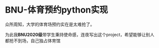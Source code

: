 # BNU-体育预约python实现
众所周知，大学的体育场预约实在是太难抢了。  

为此我**BNU2020级**带学生秉持使命感，连夜写出这个project，希望能够让别人都抢不到场，自己独占体育馆
